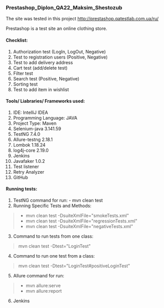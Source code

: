 ### Prestashop_Diplon_QA22_Maksim_Shestozub

The site was tested in this project http://prestashop.qatestlab.com.ua/ru/

Prestashop is a test site an online clothing store.

#### Checklist:
1. Authorization test (LogIn, LogOut, Negative)
2. Test to registration users (Positive, Negative)
3. Test to add delivery address
4. Cart test (add/delete test)
5. Filter test
6. Search test (Positive, Negative)
7. Sorting test 
8. Test to add item in wishlist

#### Tools/ Liabraries/ Frameworks used:
1. IDE: IntelliJ IDEA
2. Programming Language: JAVA
3. Project Type: Maven
4. Selenium-java 3.141.59
5. TestNG 7.4.0
6. Allure-testng 2.18.1
7. Lombok 1.18.24
8. log4j-core 2.19.0
9. Jenkins
10. Javafaker 1.0.2
11. Test listener
12. Retry Analyzer
13. GitHub

#### Running tests:
1. TestNG command for run: - mvn clean test
2. Running Specific Tests and Methods:
> - mvn clean test -DsuiteXmlFile="smokeTests.xml"
> - mvn clean test -DsuiteXmlFile="regressionTests.xml" 
> - mvn clean test -DsuiteXmlFile="negativeTests.xml"
3. Command to run tests from one class: 
> mvn clean test -Dtest="LoginTest"
4. Command to run one test from a class: 
> mvn clean test -Dtest="LoginTest#positiveLoginTest"
5. Allure command for run: 
> - mvn allure:serve 
> - mvn allure:report
6. Jenkins




